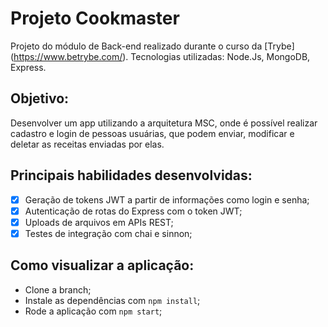 # Projeto Cookmaster

Projeto do módulo de Back-end realizado durante o curso da [Trybe] (https://www.betrybe.com/). Tecnologias utilizadas: Node.Js, MongoDB, Express.

## Objetivo: 
Desenvolver um app utilizando a arquitetura MSC, onde é possível realizar cadastro e login de pessoas usuárias, que podem enviar, modificar e deletar as receitas enviadas por elas.

## Principais habilidades desenvolvidas:
- [x] Geração de tokens JWT a partir de informações como login e senha;
- [x] Autenticação de rotas do Express com o token JWT;
- [x] Uploads de arquivos em APIs REST;
- [x] Testes de integração com chai e sinnon;

## Como visualizar a aplicação:
- Clone a branch;
- Instale as dependências com `npm install`;
- Rode a aplicação com `npm start`;
